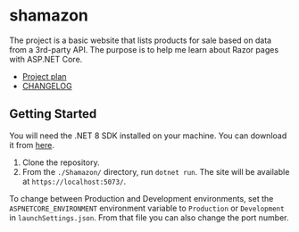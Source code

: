 # shamazon
The project is a basic website that lists products for sale based on data from a 3rd-party API. The purpose is to help me learn about Razor pages with ASP.NET Core.

- [Project plan](ProjectPlan.md)
- [CHANGELOG](CHANGELOG.md)

## Getting Started
You will need the .NET 8 SDK installed on your machine. You can download it from [here](https://dotnet.microsoft.com/download/dotnet/8.0).

1. Clone the repository.
2. From the `./Shamazon/` directory, run `dotnet run`. The site will be available at `https://localhost:5073/`.

To change between Production and Development environments, set the `ASPNETCORE_ENVIRONMENT` environment variable to `Production` or `Development` in `launchSettings.json`. From that file you can also change the port number.